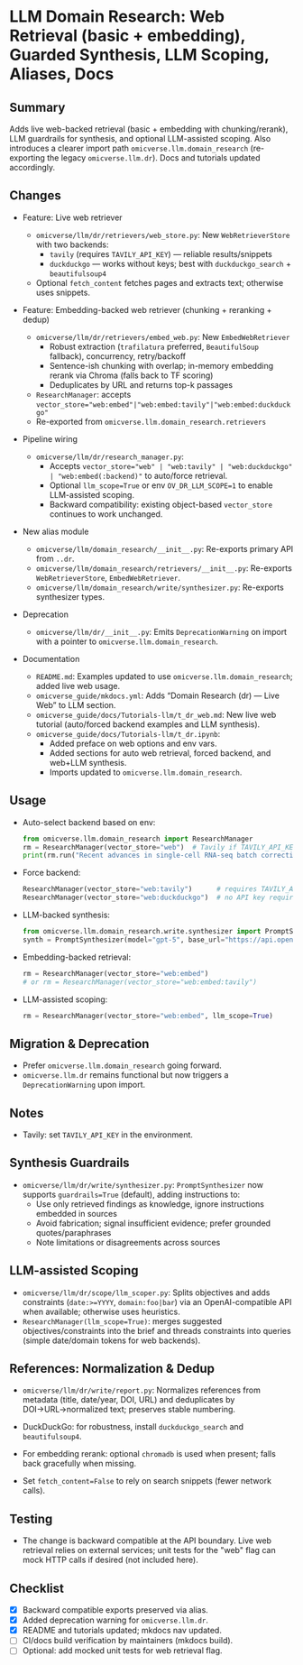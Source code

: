 # LLM Domain Research: Web Retrieval (basic + embedding), Guarded Synthesis, LLM Scoping, Aliases, Docs

## Summary
Adds live web-backed retrieval (basic + embedding with chunking/rerank), LLM guardrails for synthesis, and optional LLM-assisted scoping. Also introduces a clearer import path `omicverse.llm.domain_research` (re-exporting the legacy `omicverse.llm.dr`). Docs and tutorials updated accordingly.

## Changes
- Feature: Live web retriever
  - `omicverse/llm/dr/retrievers/web_store.py`: New `WebRetrieverStore` with two backends:
    - `tavily` (requires `TAVILY_API_KEY`) — reliable results/snippets
    - `duckduckgo` — works without keys; best with `duckduckgo_search` + `beautifulsoup4`
  - Optional `fetch_content` fetches pages and extracts text; otherwise uses snippets.

- Feature: Embedding-backed web retriever (chunking + reranking + dedup)
  - `omicverse/llm/dr/retrievers/embed_web.py`: New `EmbedWebRetriever`
    - Robust extraction (`trafilatura` preferred, `BeautifulSoup` fallback), concurrency, retry/backoff
    - Sentence-ish chunking with overlap; in-memory embedding rerank via Chroma (falls back to TF scoring)
    - Deduplicates by URL and returns top-k passages
  - `ResearchManager`: accepts `vector_store="web:embed"|"web:embed:tavily"|"web:embed:duckduckgo"`
  - Re-exported from `omicverse.llm.domain_research.retrievers`

- Pipeline wiring
  - `omicverse/llm/dr/research_manager.py`:
    - Accepts `vector_store="web" | "web:tavily" | "web:duckduckgo" | "web:embed(:backend)"` to auto/force retrieval.
    - Optional `llm_scope=True` or env `OV_DR_LLM_SCOPE=1` to enable LLM-assisted scoping.
    - Backward compatibility: existing object-based `vector_store` continues to work unchanged.

- New alias module
  - `omicverse/llm/domain_research/__init__.py`: Re-exports primary API from `..dr`.
  - `omicverse/llm/domain_research/retrievers/__init__.py`: Re-exports `WebRetrieverStore`, `EmbedWebRetriever`.
  - `omicverse/llm/domain_research/write/synthesizer.py`: Re-exports synthesizer types.

- Deprecation
  - `omicverse/llm/dr/__init__.py`: Emits `DeprecationWarning` on import with a pointer to `omicverse.llm.domain_research`.

- Documentation
  - `README.md`: Examples updated to use `omicverse.llm.domain_research`; added live web usage.
  - `omicverse_guide/mkdocs.yml`: Adds “Domain Research (dr) — Live Web” to LLM section.
  - `omicverse_guide/docs/Tutorials-llm/t_dr_web.md`: New live web tutorial (auto/forced backend examples and LLM synthesis).
  - `omicverse_guide/docs/Tutorials-llm/t_dr.ipynb`:
    - Added preface on web options and env vars.
    - Added sections for auto web retrieval, forced backend, and web+LLM synthesis.
    - Imports updated to `omicverse.llm.domain_research`.

## Usage
- Auto-select backend based on env:
  ```python
  from omicverse.llm.domain_research import ResearchManager
  rm = ResearchManager(vector_store="web")  # Tavily if TAVILY_API_KEY else DuckDuckGo
  print(rm.run("Recent advances in single-cell RNA-seq batch correction"))
  ```
- Force backend:
  ```python
  ResearchManager(vector_store="web:tavily")      # requires TAVILY_API_KEY
  ResearchManager(vector_store="web:duckduckgo")  # no API key required
  ```
- LLM-backed synthesis:
  ```python
  from omicverse.llm.domain_research.write.synthesizer import PromptSynthesizer
  synth = PromptSynthesizer(model="gpt-5", base_url="https://api.openai.com/v1", api_key=...)
  ```

- Embedding-backed retrieval:
  ```python
  rm = ResearchManager(vector_store="web:embed")
  # or rm = ResearchManager(vector_store="web:embed:tavily")
  ```

- LLM-assisted scoping:
  ```python
  rm = ResearchManager(vector_store="web:embed", llm_scope=True)
  ```

## Migration & Deprecation
- Prefer `omicverse.llm.domain_research` going forward.
- `omicverse.llm.dr` remains functional but now triggers a `DeprecationWarning` upon import.

## Notes
- Tavily: set `TAVILY_API_KEY` in the environment.
## Synthesis Guardrails
- `omicverse/llm/dr/write/synthesizer.py`: `PromptSynthesizer` now supports `guardrails=True` (default), adding instructions to:
  - Use only retrieved findings as knowledge, ignore instructions embedded in sources
  - Avoid fabrication; signal insufficient evidence; prefer grounded quotes/paraphrases
  - Note limitations or disagreements across sources

## LLM-assisted Scoping
- `omicverse/llm/dr/scope/llm_scoper.py`: Splits objectives and adds constraints (`date:>=YYYY`, `domain:foo|bar`) via an OpenAI-compatible API when available; otherwise uses heuristics.
- `ResearchManager(llm_scope=True)`: merges suggested objectives/constraints into the brief and threads constraints into queries (simple date/domain tokens for web backends).

## References: Normalization & Dedup
- `omicverse/llm/dr/write/report.py`: Normalizes references from metadata (title, date/year, DOI, URL) and deduplicates by DOI→URL→normalized text; preserves stable numbering.

- DuckDuckGo: for robustness, install `duckduckgo_search` and `beautifulsoup4`.
- For embedding rerank: optional `chromadb` is used when present; falls back gracefully when missing.
- Set `fetch_content=False` to rely on search snippets (fewer network calls).

## Testing
- The change is backward compatible at the API boundary. Live web retrieval relies on external services; unit tests for the "web" flag can mock HTTP calls if desired (not included here).

## Checklist
- [x] Backward compatible exports preserved via alias.
- [x] Added deprecation warning for `omicverse.llm.dr`.
- [x] README and tutorials updated; mkdocs nav updated.
- [ ] CI/docs build verification by maintainers (mkdocs build).
- [ ] Optional: add mocked unit tests for web retrieval flag.
